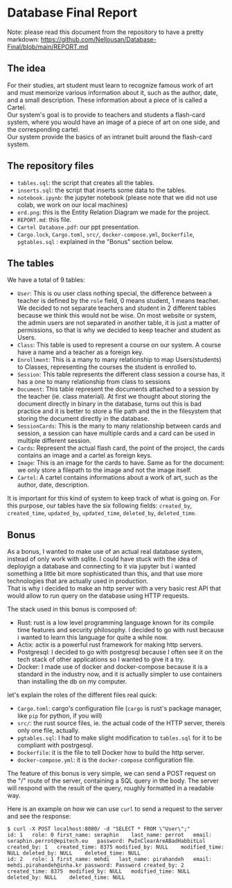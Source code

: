 # Database Final Report

Note: please read this document from the repository to have a pretty markdown: https://github.com/Nellousan/Database-Final/blob/main/REPORT.md

## The idea

For their studies, art student must learn to recognize famous work of art and must memorize various information about it, such as the author, date, and a
small description. These information about a piece of is called a Cartel.\
Our system's goal is to provide to teachers and students a flash-card system, where you would have an image of a piece of art on one side, and the corresponding
cartel.\
Our system provide the basics of an intranet built around the flash-card system.

## The repository files

- `tables.sql`: the script that creates all the tables.
- `inserts.sql`: the script that inserts some data to the tables.
- `notebook.ipynb`: the jupyter notebook (please note that we did not use colab, we work on our local machines)
- `erd.png`: this is the Entity Relation Diagram we made for the project.
- `REPORT.md`: this file.
- `Cartel Database.pdf`: our ppt presentation.
- `Cargo.lock`, `Cargo.toml`, `src/`, `docker-compose.yml`, `Dockerfile`, `pgtables.sql` : explained in the "Bonus" section below.

## The tables

We have a total of 9 tables:

- `User`: This is ou user class nothing special, the difference between a teacher is defined by the `role` field, 0 means student, 1 means teacher. We decided
to not separate teachers and student in 2 different tables because we think this would not be wise. On most website or system, the admin users are not separated
in another table, it is just a matter of permissions, so that is why we decided to keep teacher and student as Users.
- `Class`: This table is used to represent a course on our system. A course have a name and a teacher as a foreign key. 
- `Enrollment`: This is a many to many relationship to map Users(students) to Classes, representing the courses the student is enrolled to.
- `Session`: This table represents the different class session a course has, it has a one to many relationship from class to sessions
- `Document`: This table represent the documents attached to a session by the teacher (ie. class material). At first we thought about storing the document directly
in binary in the database, turns out this is bad practice and it is better to store a file path and the in the filesystem that storing the document directly in the
database.
- `SessionCards`: This is the many to many relationship between cards and session, a session can have multiple cards and a card can be used in multiple different
session.
- `Cards`: Represent the actual flash card, the point of the project, the cards contains an image and a cartel as foreign keys.
- `Image`: This is an image for the cards to have. Same as for the document: we only store a filepath to the image and not the image itself.
- `Cartel`: A cartel contains informations about a work of art, such as the author, date, description.

It is important for this kind of system to keep track of what is going on. For this purpose, our tables have the six following fields: `created_by`, `created_time`,
`updated_by`, `updated_time`, `deleted_by`, `deleted_time`.

## Bonus

As a bonus, I wanted to make use of an actual real database system, instead of only work with sqlite. I could have stuck with the idea of deployign a database and connecting to it via jupyter but i wanted something a little bit more sophisticated than this, and that use more technologies that are actually used in production.\
That is why i decided to make an http server with a very basic rest API that would allow to run query on the database using HTTP requests.

The stack used in this bonus is composed of:
- Rust: rust is a low level programming language known for its compile time features and security philosophy. I decided to go with rust because i wanted to learn this language
for quite a while now.
- Actix: actix is a powerful rust framework for making http servers.
- Postgresql: I decided to go with postgresql because I often see it on the tech stack of other applications so I wanted to give it a try.
- Docker: I made use of docker and docker-compose because it is a standard in the industry now, and it is actually simpler to use containers than installing the db on my
computer.

let's explain the roles of the different files real quick:
- `Cargo.toml`: cargo's configuration file (`cargo` is rust's package manager, like `pip` for python, if you will)
- `src/`: the rust source files, ie. the actual code of the HTTP server, thereis only one file, actually.
- `pgtables.sql`: I had to make slight modification to `tables.sql` for it to be compliant with postrgesql.
- `Dockerfile`: it is the file to tell Docker how to build the http server.
- `docker-compose.yml`: it is the `docker-compose` configuration file.

The feature of this bonus is very simple, we can send a POST request on the "/" route of the server, containing a SQL query in the body. The server will respond with the
result of the query, roughly formatted in a readable way.

Here is an example on how we can use `curl` to send a request to the server and see the response:
```
$ curl -X POST localhost:8080/ -d "SELECT * FROM \"User\";"
id: 1	role: 0	first_name: seraphin	last_name: perrot	email: seraphin.perrot@epitech.eu	password: PwInClearAreABadHabbitLol	created_by: 1	created_time: 8375 modified_by: NULL	modified_time: NULL deleted_by: NULL	deleted_time: NULL	
id: 2	role: 1	first_name: mehdi	last_name: pirahandeh	email: mehdi.pirahandeh@inha.kr	password: Password created_by: 2	created_time: 8375	modified_by: NULL	modified_time: NULL	deleted_by: NULL    deleted_time: NULL
```